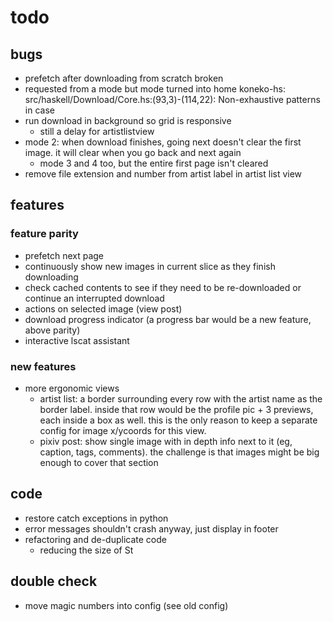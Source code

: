 # todo

## bugs
- prefetch after downloading from scratch broken
- requested from a mode but mode turned into home
    koneko-hs: src/haskell/Download/Core.hs:(93,3)-(114,22): Non-exhaustive patterns in case
- run download in background so grid is responsive
    - still a delay for artistlistview
- mode 2: when download finishes, going next doesn't clear the first image. it will clear when you go back and next again
    - mode 3 and 4 too, but the entire first page isn't cleared
- remove file extension and number from artist label in artist list view

## features
### feature parity
- prefetch next page
- continuously show new images in current slice as they finish downloading
- check cached contents to see if they need to be re-downloaded or continue an interrupted download
- actions on selected image (view post)
- download progress indicator (a progress bar would be a new feature, above parity)
- interactive lscat assistant

### new features
- more ergonomic views
    - artist list: a border surrounding every row with the artist name as the border label. inside that row would be the profile pic + 3 previews, each inside a box as well. this is the only reason to keep a separate config for image x/ycoords for this view.
    - pixiv post: show single image with in depth info next to it (eg, caption, tags, comments). the challenge is that images might be big enough to cover that section

## code
- restore catch exceptions in python
- error messages shouldn't crash anyway, just display in footer
- refactoring and de-duplicate code
    - reducing the size of St

## double check
- move magic numbers into config (see old config)
